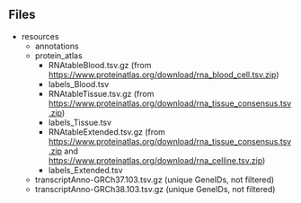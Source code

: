 ## Files 

- resources 
    - annotations 
    - protein_atlas 
        - RNAtableBlood.tsv.gz (from https://www.proteinatlas.org/download/rna_blood_cell.tsv.zip)
        - labels_Blood.tsv
        - RNAtableTissue.tsv.gz (from https://www.proteinatlas.org/download/rna_tissue_consensus.tsv.zip)
        - labels_Tissue.tsv
        - RNAtableExtended.tsv.gz (from https://www.proteinatlas.org/download/rna_tissue_consensus.tsv.zip and https://www.proteinatlas.org/download/rna_celline.tsv.zip)
        - labels_Extended.tsv  
    - transcriptAnno-GRCh37.103.tsv.gz (unique GeneIDs, not filtered)
    - transcriptAnno-GRCh38.103.tsv.gz (unique GeneIDs, not filtered)
